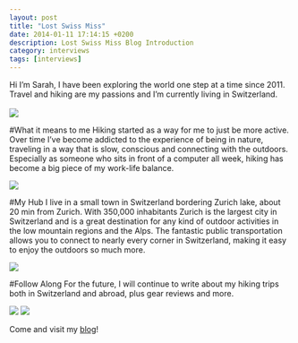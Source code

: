 ```yaml
---
layout: post
title: "Lost Swiss Miss"
date: 2014-01-11 17:14:15 +0200
description: Lost Swiss Miss Blog Introduction
category: interviews
tags: [interviews]
---
```

Hi I’m Sarah, I have been exploring the world one step at a time since 2011. Travel and hiking are my passions and I’m currently living in Switzerland.<br><br>
<img src="http://farm4.staticflickr.com/3823/11888426963_f9e2b3ffd0_c.jpg"><!--more--><br>

#What it means to me
Hiking started as a way for me to just be more active. Over time I’ve become addicted to the experience of being in nature, traveling in a way that is slow, conscious and connecting with the outdoors. Especially as someone who sits in front of a computer all week, hiking has become a big piece of my work-life balance.

<img src="http://farm6.staticflickr.com/5510/11888427323_6f3a508cb3_c.jpg">

#My Hub
I live in a small town in Switzerland bordering Zurich lake, about 20 min from Zurich. With 350,000 inhabitants Zurich is the largest city in Switzerland and is a great destination for any kind of outdoor activities in the low mountain regions and the Alps. The fantastic public transportation allows you to connect to nearly every corner in Switzerland, making it easy to enjoy the outdoors so much more.

<img src="http://farm6.staticflickr.com/5472/11888981676_2f06de992e_c.jpg">

#Follow Along
For the future, I will continue to write about my hiking trips both in Switzerland and abroad, plus gear reviews and more.

<img src="http://farm6.staticflickr.com/5516/11888156875_c1f41c16e3_c.jpg">

<img src="http://farm3.staticflickr.com/2867/11888156725_1dff91991b_c.jpg">

Come and visit my <a href="http://www.lostswissmiss.com" target="_blank">blog</a>!
